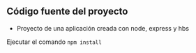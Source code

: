 ## Código fuente del proyecto

- Proyecto de una aplicación creada con node, express y hbs

Ejecutar el comando ``` npm install ```